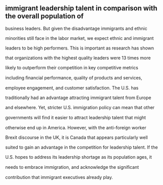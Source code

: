 ## immigrant leadership talent in comparison with the overall population of

business leaders. But given the disadvantage immigrants and ethnic

minorities still face in the labor market, we expect ethnic and immigrant

leaders to be high performers. This is important as research has shown

that organizations with the highest quality leaders were 13 times more

likely to outperform their competition in key competitive metrics

including ﬁnancial performance, quality of products and services,

employee engagement, and customer satisfaction. The U.S. has

traditionally had an advantage attracting immigrant talent from Europe

and elsewhere. Yet, stricter U.S. immigration policy can mean that other

governments will ﬁnd it easier to attract leadership talent that might

otherwise end up in America. However, with the anti-foreign worker

Brexit discourse in the UK, it is Canada that appears particularly well

suited to gain an advantage in the competition for leadership talent. If the

U.S. hopes to address its leadership shortage as its population ages, it

needs to embrace immigration, and acknowledge the signiﬁcant

contribution that immigrant executives already play.